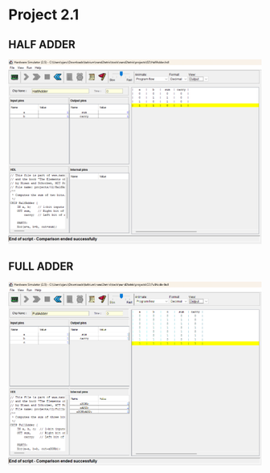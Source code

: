 # Project 2.1
## HALF ADDER
![](https://github.com/sjarunvenkat/nand2tetris/blob/main/Project%202.1/Half%20Adder.png)

## FULL ADDER
![](https://github.com/sjarunvenkat/nand2tetris/blob/main/Project%202.1/Full%20Adder.png)
